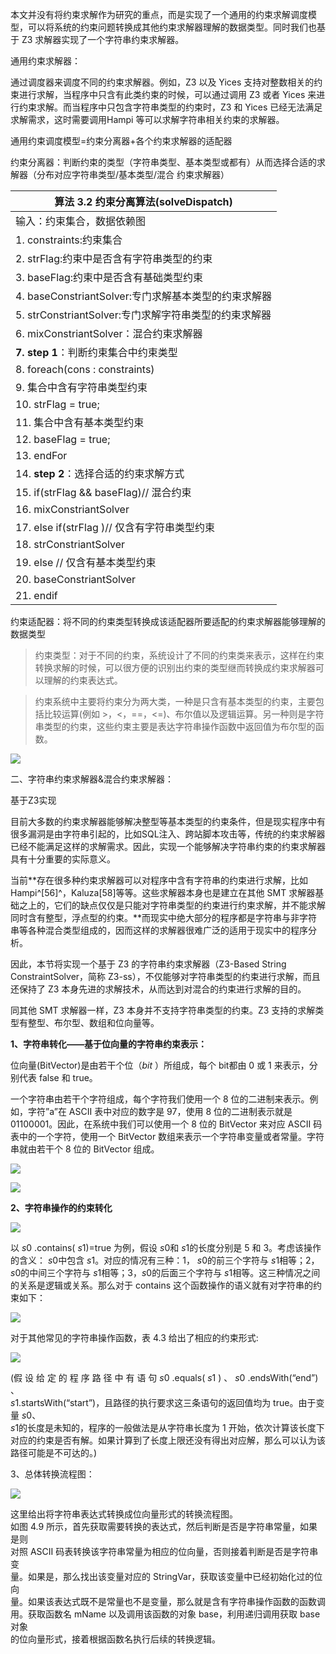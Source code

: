 本文并没有将约束求解作为研究的重点，而是实现了一个通用的约束求解调度模型，可以将系统的约束问题转换成其他约束求解器理解的数据类型。同时我们也基于
Z3 求解器实现了一个字符串约束求解器。

通用约束求解器：

通过调度器来调度不同的约束求解器。例如，Z3 以及 Yices
支持对整数相关的约束进行求解，当程序中只含有此类约束的时候，可以通过调用 Z3 或者
Yices 来进行约束求解。而当程序中只包含字符串类型的约束时，Z3 和 Yices
已经无法满足求解需求，这时需要调用Hampi 等可以求解字符串相关约束的求解器。

通用约束调度模型=约束分离器+各个约束求解器的适配器

约束分离器：判断约束的类型（字符串类型、基本类型或都有）从而选择合适的求解器（分布对应字符串类型/基本类型/混合
约束求解器）

| 算法 **3.2** 约束分离算法(solveDispatch)                                                                                                                                                                                                                                                                                                                                                                                                                                                                                                                                                                                                                            |
|---------------------------------------------------------------------------------------------------------------------------------------------------------------------------------------------------------------------------------------------------------------------------------------------------------------------------------------------------------------------------------------------------------------------------------------------------------------------------------------------------------------------------------------------------------------------------------------------------------------------------------------------------------------------|
| 输入：约束集合，数据依赖图                                                                                                                                                                                                                                                                                                                                                                                                                                                                                                                                                                                                                                          |
| 1. constraints:约束集合                                                                                                                                                                                                                                                                                                                                                                                                                                                                                                                                                                                                                                             |
| 2. strFlag:约束中是否含有字符串类型的约束                                                                                                                                                                                                                                                                                                                                                                                                                                                                                                                                                                                                                           |
| 3. baseFlag:约束中是否含有基础类型约束                                                                                                                                                                                                                                                                                                                                                                                                                                                                                                                                                                                                                              |
| 4. baseConstriantSolver:专门求解基本类型的约束求解器                                                                                                                                                                                                                                                                                                                                                                                                                                                                                                                                                                                                                |
| 5. strConstriantSolver:专门求解字符串类型的约束求解器                                                                                                                                                                                                                                                                                                                                                                                                                                                                                                                                                                                                               |
| 6. mixConstriantSolver：混合约束求解器                                                                                                                                                                                                                                                                                                                                                                                                                                                                                                                                                                                                                              |
| **7. step 1**：判断约束集合中约束类型                                                                                                                                                                                                                                                                                                                                                                                                                                                                                                                                                                                                                               |
| 8. foreach(cons : constraints)                                                                                                                                                                                                                                                                                                                                                                                                                                                                                                                                                                                                                                      |
| 9. 集合中含有字符串类型约束                                                                                                                                                                                                                                                                                                                                                                                                                                                                                                                                                                                                                                         |
| 10. strFlag = true;                                                                                                                                                                                                                                                                                                                                                                                                                                                                                                                                                                                                                                                 |
| 11. 集合中含有基本类型约束                                                                                                                                                                                                                                                                                                                                                                                                                                                                                                                                                                                                                                          |
| 12. baseFlag = true;                                                                                                                                                                                                                                                                                                                                                                                                                                                                                                                                                                                                                                                |
| 13. endFor                                                                                                                                                                                                                                                                                                                                                                                                                                                                                                                                                                                                                                                          |
| 14. **step 2**：选择合适的约束求解方式                                                                                                                                                                                                                                                                                                                                                                                                                                                                                                                                                                                                                              |
| 15. if(strFlag && baseFlag)// 混合约束                                                                                                                                                                                                                                                                                                                                                                                                                                                                                                                                                                                                                              |
| 16. mixConstriantSolver                                                                                                                                                                                                                                                                                                                                                                                                                                                                                                                                                                                                                                             |
| 17. else if(strFlag )// 仅含有字符串类型约束                                                                                                                                                                                                                                                                                                                                                                                                                                                                                                                                                                                                                        |
| 18. strConstriantSolver                                                                                                                                                                                                                                                                                                                                                                                                                                                                                                                                                                                                                                             |
| 19. else // 仅含有基本类型约束                                                                                                                                                                                                                                                                                                                                                                                                                                                                                                                                                                                                                                      |
| 20. baseConstriantSolver                                                                                                                                                                                                                                                                                                                                                                                                                                                                                                                                                                                                                                            |
| 21. endif                                                                                                                                                                                                                                                                                                                                                                                                                                                                                                                                                                                                                                                           |

约束适配器：将不同的约束类型转换成该适配器所要适配的约束求解器能够理解的数据类型

>   约束类型：对于不同的约束，系统设计了不同的约束类来表示，这样在约束转换求解的时候，可以很方便的识别出约束的类型继而转换成约束求解器可以理解的约束表达式。

>   约束系统中主要将约束分为两大类，一种是只含有基本类型的约束，主要包括比较运算(例如
>   \>，\<，==，\<=)、布尔值以及逻辑运算。另一种则是字符串类型的约束，这些约束主要是表达字符串操作函数中返回值为布尔型的函数。

![](media/50453ab737411427a595ce3c2de14c3f.png)

二、字符串约束求解器&混合约束求解器：

基于Z3实现

目前大多数的约束求解器能够解决整型等基本类型的约束条件，但是现实程序中有很多漏洞是由字符串引起的，比如SQL注入、跨站脚本攻击等，传统的约束求解器已经不能满足这样的求解需求。因此，实现一个能够解决字符串约束的约束求解器具有十分重要的实际意义。

当前**存在很多种约束求解器可以对程序中含有字符串的约束进行求解，比如
Hampi^[56]^，Kaluza[58]等等。这些求解器本身也是建立在其他 SMT
求解器基础之上的，它们的缺点仅仅是只能对字符串类型的约束进行约束求解，并不能求解同时含有整型，浮点型的约束。**而现实中绝大部分的程序都是字符串与非字符串等各种混合类型组成的，因而这样的求解器很难广泛的适用于现实中的程序分析。

因此，本节将实现一个基于 Z3 的字符串约束求解器（Z3-Based String
ConstraintSolver，简称 Z3-ss），不仅能够对字符串类型的约束进行求解，而且还保持了
Z3 本身先进的求解技术，从而达到对混合的约束进行求解的目的。

同其他 SMT 求解器一样，Z3 本身并不支持字符串类型的约束。Z3
支持的求解类型有整型、布尔型、数组和位向量等。

**1、字符串转化——基于位向量的字符串约束表示：**

位向量(BitVector)是由若干个位（*bit* ）所组成，每个 bit都由 0 或 1
来表示，分别代表 false 和 true。

一个字符串由若干个字符组成，每个字符我们使用一个 8
位的二进制来表示。例如，字符”a”在 ASCII 表中对应的数字是 97，使用 8
位的二进制表示就是01100001。因此，在系统中我们可以使用一个 8 位的 BitVector
来对应 ASCII 码表中的一个字符，使用一个 BitVector
数组来表示一个字符串变量或者常量。字符串就由若干个 8 位的 BitVector 组成。

![](media/ee0e862f4422754a4b891a08c54de0a2.png)

![](media/0ffb77f02bac60e301b918882e576f5e.png)

**2、字符串操作的约束转化**

![](media/0bad6fbfd07f4fd6f64de53a34a13dde.png)

以 *s*0 .contains( *s*1)=true 为例，假设 *s*0和 *s*1的长度分别是 5 和
3。考虑该操作的含义： *s*0中包含 *s*1。对应的情况有三种：1， *s*0的前三个字符与
*s*1相等；2， *s*0的中间三个字符与 *s*1相等；3，*s*0的后面三个字符与
*s*1相等。这三种情况之间的关系是逻辑或关系。那么对于 contains
这个函数操作的语义就有对字符串的约束如下：

![](media/72a47bfc6be316418156dc507bed6bae.png)

对于其他常见的字符串操作函数，表 4.3 给出了相应的约束形式:

![](media/89d9a5e8d7998bdead4ab31d867e419d.png)

(假 设 给 定 的 程 序 路 径 中 有 语 句 *s*0 .equals( *s*1 ) 、 *s*0
.endsWith(“end”) 、  
*s*1.startsWith(“start”)，且路径的执行要求这三条语句的返回值均为 true。由于变量
*s*0、  
*s*1的长度是未知的，程序的一般做法是从字符串长度为 1 开始，依次计算该长度下  
对应的约束是否有解。如果计算到了长度上限还没有得出对应解，那么可以认为该  
路径可能是不可达的。)

3、总体转换流程图：

![](media/2c111d5359d1cf3caf58d545509e1de8.png)

这里给出将字符串表达式转换成位向量形式的转换流程图。  
如图 4.9 所示，首先获取需要转换的表达式，然后判断是否是字符串常量，如果是则  
对照 ASCII 码表转换该字符串常量为相应的位向量，否则接着判断是否是字符串变  
量。如果是，那么找出该变量对应的 StringVar，获取该变量中已经初始化过的位向  
量。如果该表达式既不是常量也不是变量，那么就是含有字符串操作函数的函数调  
用。获取函数名 mName 以及调用该函数的对象 base，利用递归调用获取 base 对象  
的位向量形式，接着根据函数名执行后续的转换逻辑。
